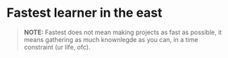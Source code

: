 # Fastest learner in the east
> **NOTE:**
> Fastest does not mean making projects as fast as possible, it means gathering as much knownlegde as you can, in a time constraint (ur life, ofc).
